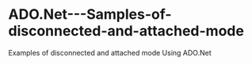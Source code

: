 # ADO.Net---Samples-of-disconnected-and-attached-mode
Examples of disconnected and attached mode Using ADO.Net 
